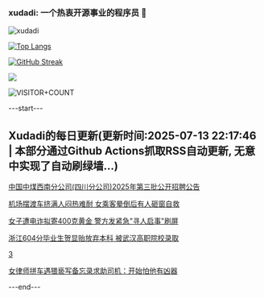 ### xudadi: 一个热衷开源事业的程序员 👋

![xudadi](https://github-readme-stats-git-masterorgs-github-readme-stats-team.vercel.app/api?username=xudadi)

[![Top Langs](https://github-readme-stats.vercel.app/api/top-langs/?username=xudadi)](https://github.com/anuraghazra/github-readme-stats)

[![GitHub Streak](https://streak-stats.demolab.com?user=xudadi&locale=zh_Hans)](https://git.io/streak-stats)

![](https://raw.githubusercontent.com/xudadi/xudadi/main/assets/github-contribution-grid-snake.svg)

![VISITOR+COUNT](https://komarev.com/ghpvc/?username=xudadi&label=VISITOR+COUNT)


---start---

## Xudadi的每日更新(更新时间:2025-07-13 22:17:46 | 本部分通过Github Actions抓取RSS自动更新, 无意中实现了自动刷绿墙...)

[中国中煤西南分公司(四川分公司)2025年第三批公开招聘公告](https://www.gongkaoleida.com/article/2507061)

[机场摆渡车挤满人闷热难耐 女乘客晕倒后有人砸窗自救](https://m.163.com/news/article/K4C7JV3D05561G0D.html)

[女子遭电诈拟寄400克黄金 警方发紧急"寻人启事"刷屏](https://m.163.com/news/article/K4C764CV051492T3.html)

[浙江604分毕业生贺显贻放弃本科 被武汉高职院校录取](https://m.163.com/news/article/K4BVG5SF05149FJ6.html)

[3](https://m.163.com/touch/news/sub/domestic)

[女律师拼车遇猥亵写备忘录求助司机：开始怕他有凶器](https://m.163.com/news/article/K4BVV9EC051492T3.html)

---end---

